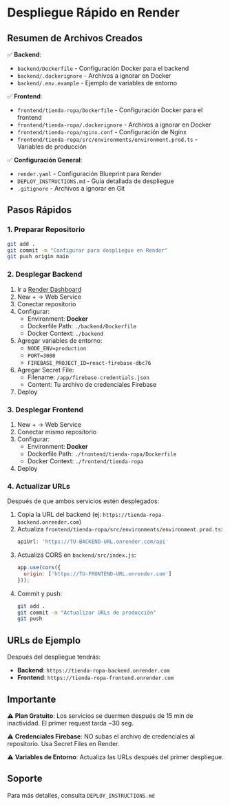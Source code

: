 # Despliegue Rápido en Render

## Resumen de Archivos Creados

✅ **Backend**:
- `backend/Dockerfile` - Configuración Docker para el backend
- `backend/.dockerignore` - Archivos a ignorar en Docker
- `backend/.env.example` - Ejemplo de variables de entorno

✅ **Frontend**:
- `frontend/tienda-ropa/Dockerfile` - Configuración Docker para el frontend
- `frontend/tienda-ropa/.dockerignore` - Archivos a ignorar en Docker
- `frontend/tienda-ropa/nginx.conf` - Configuración de Nginx
- `frontend/tienda-ropa/src/environments/environment.prod.ts` - Variables de producción

✅ **Configuración General**:
- `render.yaml` - Configuración Blueprint para Render
- `DEPLOY_INSTRUCTIONS.md` - Guía detallada de despliegue
- `.gitignore` - Archivos a ignorar en Git

## Pasos Rápidos

### 1. Preparar Repositorio
```bash
git add .
git commit -m "Configurar para despliegue en Render"
git push origin main
```

### 2. Desplegar Backend
1. Ir a [Render Dashboard](https://dashboard.render.com/)
2. New + → Web Service
3. Conectar repositorio
4. Configurar:
   - Environment: **Docker**
   - Dockerfile Path: `./backend/Dockerfile`
   - Docker Context: `./backend`
5. Agregar variables de entorno:
   - `NODE_ENV=production`
   - `PORT=3000`
   - `FIREBASE_PROJECT_ID=react-firebase-dbc76`
6. Agregar Secret File:
   - Filename: `/app/firebase-credentials.json`
   - Content: Tu archivo de credenciales Firebase
7. Deploy

### 3. Desplegar Frontend
1. New + → Web Service
2. Conectar mismo repositorio
3. Configurar:
   - Environment: **Docker**
   - Dockerfile Path: `./frontend/tienda-ropa/Dockerfile`
   - Docker Context: `./frontend/tienda-ropa`
4. Deploy

### 4. Actualizar URLs
Después de que ambos servicios estén desplegados:

1. Copia la URL del backend (ej: `https://tienda-ropa-backend.onrender.com`)
2. Actualiza `frontend/tienda-ropa/src/environments/environment.prod.ts`:
   ```typescript
   apiUrl: 'https://TU-BACKEND-URL.onrender.com/api'
   ```
3. Actualiza CORS en `backend/src/index.js`:
   ```javascript
   app.use(cors({
     origin: ['https://TU-FRONTEND-URL.onrender.com']
   }));
   ```
4. Commit y push:
   ```bash
   git add .
   git commit -m "Actualizar URLs de producción"
   git push
   ```

## URLs de Ejemplo

Después del despliegue tendrás:
- **Backend**: `https://tienda-ropa-backend.onrender.com`
- **Frontend**: `https://tienda-ropa-frontend.onrender.com`

## Importante

⚠️ **Plan Gratuito**: Los servicios se duermen después de 15 min de inactividad. El primer request tarda ~30 seg.

⚠️ **Credenciales Firebase**: NO subas el archivo de credenciales al repositorio. Usa Secret Files en Render.

⚠️ **Variables de Entorno**: Actualiza las URLs después del primer despliegue.

## Soporte

Para más detalles, consulta `DEPLOY_INSTRUCTIONS.md`
